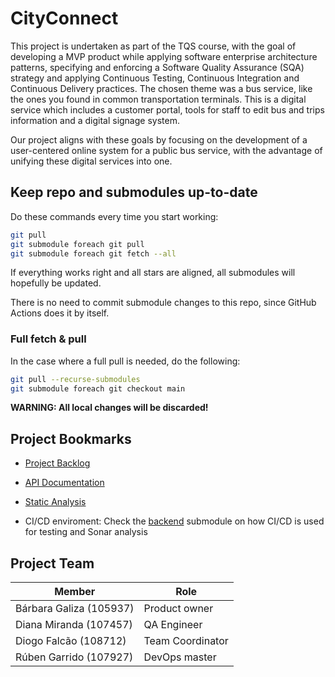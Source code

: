 # CityConnect

This project is undertaken as part of the TQS course, with the goal of developing a MVP product while applying software enterprise architecture patterns, specifying and enforcing a Software Quality Assurance (SQA) strategy and applying Continuous Testing, Continuous Integration and Continuous Delivery practices. The chosen theme was a bus service, like the ones you found in common transportation terminals. This is a digital service which includes a customer portal, tools for staff to edit bus and trips information and a digital signage system.

Our project aligns with these goals by focusing on the development of a user-centered online system for a public bus service, with the advantage of unifying these digital services into one.

## Keep repo and submodules up-to-date
Do these commands every time you start working:
```bash
git pull
git submodule foreach git pull
git submodule foreach git fetch --all
```

If everything works right and all stars are aligned, all submodules will hopefully be updated.

There is no need to commit submodule changes to this repo, since GitHub Actions does it by itself. 

### Full fetch & pull
In the case where a full pull is needed, do the following:

```bash
git pull --recurse-submodules
git submodule foreach git checkout main
```

**WARNING: All local changes will be discarded!**

## Project Bookmarks

- [Project Backlog](https://cityconnect-tqs.atlassian.net/jira/software/projects/CC/boards/1/backlog)
- [API Documentation](http://api.localhost/api/docs/swagger-ui/index.html)
- [Static Analysis](https://sonarcloud.io/project/overview?id=CityConnect-TQS_backend)

- CI/CD enviroment: Check the [backend](https://github.com/CityConnect-TQS/backend) submodule on how CI/CD is used for testing and Sonar analysis

## Project Team

| Member                  | Role             |
|-------------------------|------------------|
| Bárbara Galiza (105937) | Product owner    |
| Diana Miranda (107457)  | QA Engineer      |
| Diogo Falcão (108712)   | Team Coordinator |
| Rúben Garrido (107927)  | DevOps master    |
